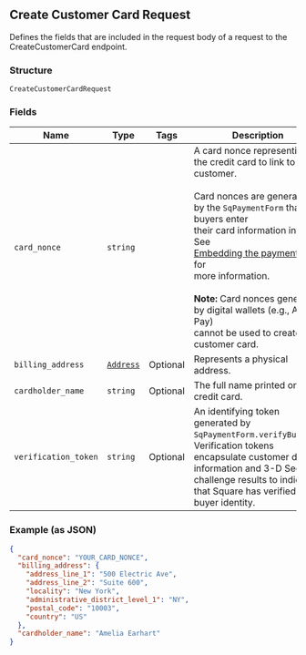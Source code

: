 ## Create Customer Card Request

Defines the fields that are included in the request body of a request
to the CreateCustomerCard endpoint.

### Structure

`CreateCustomerCardRequest`

### Fields

| Name | Type | Tags | Description |
|  --- | --- | --- | --- |
| `card_nonce` | `string` |  | A card nonce representing the credit card to link to the customer.<br><br>Card nonces are generated by the `SqPaymentForm` that buyers enter<br>their card information into. See<br>[Embedding the payment form](https://developer.squareup.com/docs/payment-form/payment-form-walkthrough) for<br>more information.<br><br>__Note:__ Card nonces generated by digital wallets (e.g., Apple Pay)<br>cannot be used to create a customer card. |
| `billing_address` | [`Address`](/doc/models/address.md) | Optional | Represents a physical address. |
| `cardholder_name` | `string` | Optional | The full name printed on the credit card. |
| `verification_token` | `string` | Optional | An identifying token generated by `SqPaymentForm.verifyBuyer()`.<br>Verification tokens encapsulate customer device information and 3-D Secure<br>challenge results to indicate that Square has verified the buyer identity. |

### Example (as JSON)

```json
{
  "card_nonce": "YOUR_CARD_NONCE",
  "billing_address": {
    "address_line_1": "500 Electric Ave",
    "address_line_2": "Suite 600",
    "locality": "New York",
    "administrative_district_level_1": "NY",
    "postal_code": "10003",
    "country": "US"
  },
  "cardholder_name": "Amelia Earhart"
}
```

